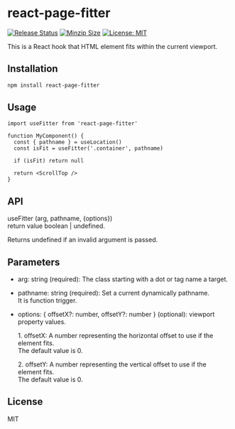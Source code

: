 # react-page-fitter

[![Release Status](https://img.shields.io/github/release/su-pull/react-page-fitter.svg)](https://github.com/su-pull/react-page-fitter/releases/latest)
[![Minzip Size](https://img.shields.io/bundlephobia/minzip/react-page-fitter)](https://bundlephobia.com/package/react-page-fitter)
[![License: MIT](https://img.shields.io/badge/License-MIT-blue.svg)](https://opensource.org/licenses/MIT)

This is a React hook that HTML element fits within the current viewport.

## Installation

```sh
npm install react-page-fitter
```

## Usage

```tsx
import useFitter from 'react-page-fitter'

function MyComponent() {
  const { pathname } = useLocation()
  const isFit = useFitter('.container', pathname)

  if (isFit) return null

  return <ScrollTop />
}
```

## API

useFitter (arg, pathname, {options})  
return value boolean | undefined.

Returns undefined if an invalid argument is passed.

## Parameters

- arg: string (required): The class starting with a dot or tag name a target.

- pathname: string (required): Set a current dynamically pathname.  
  It is function trigger.

- options: { offsetX?: number, offsetY?: number } (optional): viewport property values.

  1\. offsetX: A number representing the horizontal offset to use if the element fits.  
  The default value is 0.

  2\. offsetY: A number representing the vertical offset to use if the element fits.  
  The default value is 0.

## License

MIT
